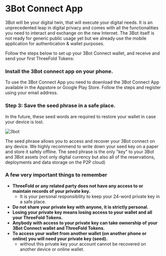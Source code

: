 
# 3Bot Connect App

<!--- original content: https://github.com/threefoldfoundation/info_threefold/tree/development/src/docs/token/apps_wallets --->


3Bot will be your digital twin, that will execute your digital needs. 
It is an unprecedented leap in digital privacy and comes with all the functionalities you need to interact and exchange on the new Internet. 
The 3Bot itself is not ready for generic public usage yet but we already use the mobile application for authentication & wallet purposes.

Follow the steps below to set up your 3Bot Connect wallet, and receive and send your first ThreeFold Tokens:

### Install the 3Bot connect app on your phone.
  
To use the 3Bot Connect App you need to download the 3Bot Connect App available in the Appstore or Google Play Store. Follow the steps and register using your email address.

### Step 3: Save the seed phrase in a safe place.

In the future, these seed words are required to restore your wallet in case your device is lost.

![3bot](./img/3bot_seed_phrase.jpg ':size=400x600')

The seed phrase allows you to access and recover your 3Bot connect on any device. We highly recommend to write down your seed key on a paper and store it safely offline. The seed phrase is the only "key" to your 3Bot and 3Bot assets (not only digital currency but also all of the reservations, deployments and data storage on the P2P cloud)

### A few very important things to remember

- **ThreeFold or any related party does not have any access to or maintain records of your private key.**
    - It is your personal responsibility to keep your 24-word private key in a safe place.
- **Do not share your private key with anyone, it is strictly personal.** 
- **Losing your private key means losing access to your wallet and all your ThreeFold Tokens.**
- **Anybody with access to your private key can take ownership of your 3Bot Connect wallet and ThreeFold Tokens.**
- **To access your wallet from another wallet (on another phone or online) you will need your private key (seed).**
    - without this private key your account cannot be recovered on another device or online wallet.

